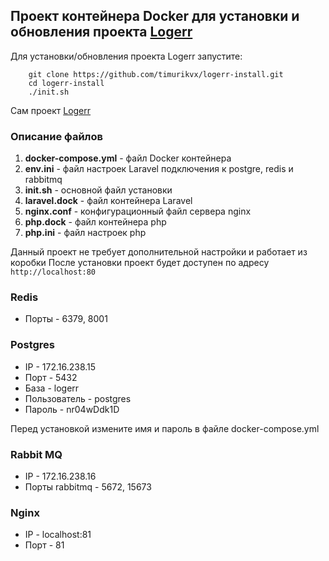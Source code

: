 ## Проект контейнера Docker для установки и обновления проекта <a href="https://github.com/timurikvx/logerr">Logerr</a>

Для установки/обновления проекта Logerr запустите:

```
    git clone https://github.com/timurikvx/logerr-install.git
    cd logerr-install
    ./init.sh
```

Сам проект <a href="https://github.com/timurikvx/logerr">Logerr</a>

### Описание файлов
1. **docker-compose.yml** - файл Docker контейнера
2. **env.ini** - файл настроек Laravel подключения к postgre, redis и rabbitmq
3. **init.sh** - основной файл установки
4. **laravel.dock** - файл контейнера Laravel
5. **nginx.conf** - конфигурационный файл сервера nginx
6. **php.dock** - файл контейнера php
7. **php.ini** - файл настроек php

Данный проект не требует дополнительной настройки и работает из коробки
После установки проект будет доступен по адресу `http://localhost:80`

### Redis
- Порты - 6379, 8001

### Postgres
- IP - 172.16.238.15
- Порт - 5432
- База - logerr
- Пользователь - postgres 
- Пароль - nr04wDdk1D

Перед установкой измените имя и пароль в файле docker-compose.yml

### Rabbit MQ
- IP - 172.16.238.16
- Порты rabbitmq - 5672, 15673

### Nginx
- IP - localhost:81
- Порт - 81

